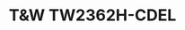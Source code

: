 ---
title: T&W TW2362H-CDEL
has_children: false
redirect_to: /ont-zyxel-pmg3000-d20b
layout: default
parent: T&W
---